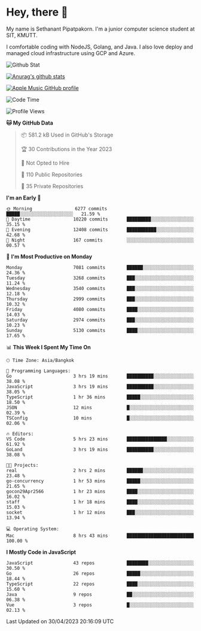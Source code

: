 # Hey, there 🙌
My name is Sethanant Pipatpakorn. I'm a junior computer science student at SIT, KMUTT.

I comfortable coding with NodeJS, Golang, and Java. I also love deploy and managed cloud infrastructure using GCP and Azure.

![Github Stat](https://github-profile-summary-cards.vercel.app/api/cards/profile-details?username=thetkpark&theme=dracula)

[![Anurag's github stats](https://github-readme-stats.vercel.app/api?username=thetkpark&count_private=true&show_icons=true&theme=tokyonight)](https://github.com/anuraghazra/github-readme-stats)

[![Apple Music GitHub profile](https://apple-music-github-profile.rayriffy.com/theme/light.svg?uid=000347.6120fcbefcb74cd59d65c108cc315787.1333)](https://github.com/rayriffy/apple-music-github-profile)

<!--START_SECTION:waka-->
![Code Time](http://img.shields.io/badge/Code%20Time-1%2C002%20hrs%2036%20mins-blue)

![Profile Views](http://img.shields.io/badge/Profile%20Views-0-blue)

**🐱 My GitHub Data** 

> 📦 581.2 kB Used in GitHub's Storage 
 > 
> 🏆 30 Contributions in the Year 2023
 > 
> 🚫 Not Opted to Hire
 > 
> 📜 110 Public Repositories 
 > 
> 🔑 35 Private Repositories 
 > 
**I'm an Early 🐤** 

```text
🌞 Morning                6277 commits        █████░░░░░░░░░░░░░░░░░░░░   21.59 % 
🌆 Daytime                10220 commits       █████████░░░░░░░░░░░░░░░░   35.15 % 
🌃 Evening                12408 commits       ███████████░░░░░░░░░░░░░░   42.68 % 
🌙 Night                  167 commits         ░░░░░░░░░░░░░░░░░░░░░░░░░   00.57 % 
```
📅 **I'm Most Productive on Monday** 

```text
Monday                   7081 commits        ██████░░░░░░░░░░░░░░░░░░░   24.36 % 
Tuesday                  3268 commits        ███░░░░░░░░░░░░░░░░░░░░░░   11.24 % 
Wednesday                3540 commits        ███░░░░░░░░░░░░░░░░░░░░░░   12.18 % 
Thursday                 2999 commits        ███░░░░░░░░░░░░░░░░░░░░░░   10.32 % 
Friday                   4080 commits        ████░░░░░░░░░░░░░░░░░░░░░   14.03 % 
Saturday                 2974 commits        ███░░░░░░░░░░░░░░░░░░░░░░   10.23 % 
Sunday                   5130 commits        ████░░░░░░░░░░░░░░░░░░░░░   17.65 % 
```


📊 **This Week I Spent My Time On** 

```text
🕑︎ Time Zone: Asia/Bangkok

💬 Programming Languages: 
Go                       3 hrs 19 mins       ██████████░░░░░░░░░░░░░░░   38.08 % 
JavaScript               3 hrs 19 mins       ██████████░░░░░░░░░░░░░░░   38.05 % 
TypeScript               1 hr 36 mins        █████░░░░░░░░░░░░░░░░░░░░   18.50 % 
JSON                     12 mins             █░░░░░░░░░░░░░░░░░░░░░░░░   02.39 % 
TSConfig                 10 mins             █░░░░░░░░░░░░░░░░░░░░░░░░   02.06 % 

🔥 Editors: 
VS Code                  5 hrs 23 mins       ███████████████░░░░░░░░░░   61.92 % 
GoLand                   3 hrs 19 mins       ██████████░░░░░░░░░░░░░░░   38.08 % 

🐱‍💻 Projects: 
real                     2 hrs 2 mins        ██████░░░░░░░░░░░░░░░░░░░   23.48 % 
go-concurrency           1 hr 53 mins        █████░░░░░░░░░░░░░░░░░░░░   21.65 % 
gocon29Apr2566           1 hr 23 mins        ████░░░░░░░░░░░░░░░░░░░░░   16.02 % 
staff                    1 hr 18 mins        ████░░░░░░░░░░░░░░░░░░░░░   15.03 % 
socket                   1 hr 12 mins        ███░░░░░░░░░░░░░░░░░░░░░░   13.94 % 

💻 Operating System: 
Mac                      8 hrs 43 mins       █████████████████████████   100.00 % 
```

**I Mostly Code in JavaScript** 

```text
JavaScript               43 repos            ████████░░░░░░░░░░░░░░░░░   30.50 % 
Go                       26 repos            █████░░░░░░░░░░░░░░░░░░░░   18.44 % 
TypeScript               22 repos            ████░░░░░░░░░░░░░░░░░░░░░   15.60 % 
Java                     9 repos             ██░░░░░░░░░░░░░░░░░░░░░░░   06.38 % 
Vue                      3 repos             █░░░░░░░░░░░░░░░░░░░░░░░░   02.13 % 
```




 Last Updated on 30/04/2023 20:16:09 UTC
<!--END_SECTION:waka-->
